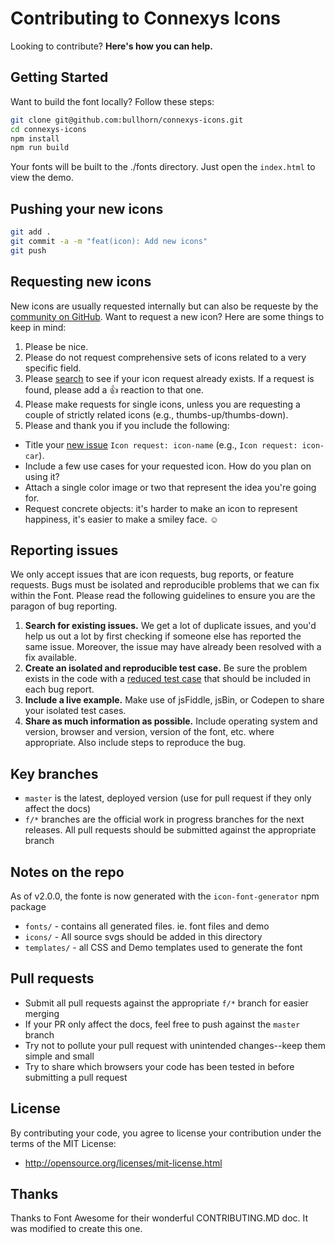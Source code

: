 # Contributing to Connexys Icons

Looking to contribute?  **Here's how you can help.**

## Getting Started

Want to build the font locally? Follow these steps:

```bash
git clone git@github.com:bullhorn/connexys-icons.git
cd connexys-icons
npm install
npm run build
```

Your fonts will be built to the ./fonts directory. Just open the `index.html` to view the demo.

## Pushing your new icons

```bash
git add .
git commit -a -m "feat(icon): Add new icons"
git push
```

## Requesting new icons

New icons are usually requested internally but can also be requeste by the [community on GitHub](../../issues). Want to request a new icon? Here are some things to keep in mind:

1. Please be nice.
2. Please do not request comprehensive sets of icons related to a very specific field.
3. Please [search](../../search?type=Issues) to see if your icon request already exists. If a request is found, please add a 👍 reaction to that one.
4. Please make requests for single icons, unless you are requesting a couple of strictly related icons (e.g., thumbs-up/thumbs-down).
5. Please and thank you if you include the following:
  - Title your [new issue](../../issues/new?title=Icon%20Request:%20icon-) `Icon request: icon-name` (e.g., `Icon request: icon-car`).
  - Include a few use cases for your requested icon. How do you plan on using it?
  - Attach a single color image or two that represent the idea you're going for.
  - Request concrete objects: it's harder to make an icon to represent happiness, it's easier to make a smiley face. ☺



## Reporting issues

We only accept issues that are icon requests, bug reports, or feature requests. Bugs must be isolated and reproducible problems that we can fix within the Font. Please read the following guidelines to ensure you are the paragon of bug reporting.

1. **Search for existing issues.** We get a lot of duplicate issues, and you'd help us out a lot by first checking if someone else has reported the same issue. Moreover, the issue may have already been resolved with a fix available.
2. **Create an isolated and reproducible test case.** Be sure the problem exists in the code with a [reduced test case](http://css-tricks.com/reduced-test-cases/) that should be included in each bug report.
3. **Include a live example.** Make use of jsFiddle, jsBin, or Codepen to share your isolated test cases.
4. **Share as much information as possible.** Include operating system and version, browser and version, version of the font, etc. where appropriate. Also include steps to reproduce the bug.



## Key branches

- `master` is the latest, deployed version (use for pull request if they only affect the docs)
- `f/*` branches are the official work in progress branches for the next releases. All pull requests should be submitted against the appropriate branch


## Notes on the repo

As of v2.0.0, the fonte is now generated with the `icon-font-generator` npm package
- `fonts/` - contains all generated files. ie. font files and demo
- `icons/` - All source svgs should be added in this directory
- `templates/` - all CSS and Demo templates used to generate the font



## Pull requests

- Submit all pull requests against the appropriate `f/*` branch for easier merging
- If your PR only affect the docs, feel free to push against the `master` branch
- Try not to pollute your pull request with unintended changes--keep them simple and small
- Try to share which browsers your code has been tested in before submitting a pull request



## License

By contributing your code, you agree to license your contribution under the terms of the MIT License:
- http://opensource.org/licenses/mit-license.html



## Thanks

Thanks to Font Awesome for their wonderful CONTRIBUTING.MD doc. It was modified to create this one.